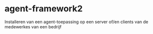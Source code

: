 # agent-framework2
Installeren van een agent-toepassing op een server of/en clients van de medewerkes van een bedrijf
